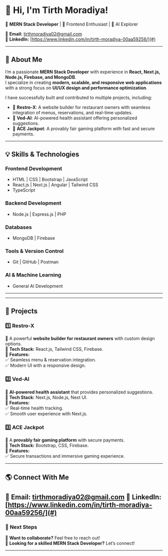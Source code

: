 # 👋 Hi, I'm **Tirth Moradiya**!  

🚀 **MERN Stack Developer** | 🎨 Frontend Enthusiast | 🤖 AI Explorer  

📧 **Email:** [tirthmoradiya02@gmail.com](mailto:tirthmoradiya02@gmail.com)  
🔗 **LinkedIn:** [https://www.linkedin.com/in/tirth-moradiya-00aa59256/](#)

---

## 🚀 **About Me**
I’m a passionate **MERN Stack Developer** with experience in **React, Next.js, Node.js, Firebase, and MongoDB**.  
I specialize in creating **modern, scalable, and responsive web applications** with a strong focus on **UI/UX design and performance optimization**.  

I have successfully built and contributed to multiple projects, including:  
- 🔹 **Restro-X**: A website builder for restaurant owners with seamless integration of menus, reservations, and real-time updates.  
- 🔹 **Ved-AI**: AI-powered health assistant offering personalized suggestions.  
- 🔹 **ACE Jackpot**: A provably fair gaming platform with fast and secure payments.  

---

## 💡 **Skills & Technologies**
### **Frontend Development**
- HTML | CSS | Bootstrap | JavaScript  
- React.js | Next.js | Angular | Tailwind CSS  
- TypeScript  

### **Backend Development**
- Node.js | Express.js | PHP  

### **Databases**
- MongoDB | Firebase  

### **Tools & Version Control**
- Git | GitHub | Postman  

### **AI & Machine Learning**
- General AI Development  

---


---

## 📌 **Projects**
### 1️⃣ **Restro-X**
🔹 A powerful **website builder for restaurant owners** with custom design options.  
🔹 **Tech Stack:** React.js, Tailwind CSS, Firebase.  
🔹 **Features:**  
✅ Seamless menu & reservation integration.  
✅ Modern UI with a responsive design.  

### 2️⃣ **Ved-AI**
🔹 **AI-powered health assistant** that provides personalized suggestions.  
🔹 **Tech Stack:** Next.js, Node.js, Next UI.  
🔹 **Features:**  
✅ Real-time health tracking.  
✅ Smooth user experience with Next.js.  

### 3️⃣ **ACE Jackpot**
🔹 A **provably fair gaming platform** with secure payments.  
🔹 **Tech Stack:** Bootstrap, CSS, Firebase.  
🔹 **Features:**  
✅ Secure transactions and immersive gaming experience.  

---

## 🌎 **Connect With Me**
📧 **Email:** [tirthmoradiya02@gmail.com](mailto:tirthmoradiya02@gmail.com) 
🔗 **LinkedIn:** [https://www.linkedin.com/in/tirth-moradiya-00aa59256/](#)  
---

### 🎯 **Next Steps**
📌 **Want to collaborate?** Feel free to reach out!  
📌 **Looking for a skilled MERN Stack Developer?** Let’s connect!  

---

